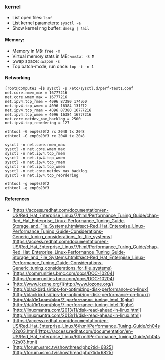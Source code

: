 
### kernel

- List open files: `lsof`
- List kernel parameters: `sysctl -a`
- Show kernel ring buffer: `dmesg | tail`

#### Memory:

- Memory in MB: `free -m`  
- Virtual memory stats in MB: `vmstat -S M`  
- Swap space: `swapon -s`  
- Top batch-mode, run once: `top -b -n 1`  

#### Networking

```
[root@compute1 ~]$ sysctl -p /etc/sysctl.d/perf-test1.conf
net.core.rmem_max = 16777216
net.core.wmem_max = 16777216
net.ipv4.tcp_rmem = 4096 87380 174760
net.ipv4.tcp_wmem = 4096 16384 131072
net.ipv4.tcp_rmem = 4096 87380 16777216
net.ipv4.tcp_wmem = 4096 16384 16777216
net.core.netdev_max_backlog = 2500
net.ipv4.tcp_reordering = 127

ethtool -G enp0s20f2 rx 2048 tx 2048
ethtool -G enp0s20f3 rx 2048 tx 2048
```

```
sysctl -n net.core.rmem_max
sysctl -n net.core.wmem_max
sysctl -n net.ipv4.tcp_rmem
sysctl -n net.ipv4.tcp_wmem
sysctl -n net.ipv4.tcp_rmem
sysctl -n net.ipv4.tcp_wmem
sysctl -n net.core.netdev_max_backlog
sysctl -n net.ipv4.tcp_reordering

ethtool -g enp0s20f2
ethtool -g enp0s20f3

```

#### References

- [https://access.redhat.com/documentation/en-US/Red_Hat_Enterprise_Linux/7/html/Performance_Tuning_Guide/chap-Red_Hat_Enterprise_Linux-Performance_Tuning_Guide-Storage_and_File_Systems.html#sect-Red_Hat_Enterprise_Linux-Performance_Tuning_Guide-Considerations-Generic_tuning_considerations_for_file_systems](https://access.redhat.com/documentation/en-US/Red_Hat_Enterprise_Linux/7/html/Performance_Tuning_Guide/chap-Red_Hat_Enterprise_Linux-Performance_Tuning_Guide-Storage_and_File_Systems.html#sect-Red_Hat_Enterprise_Linux-Performance_Tuning_Guide-Considerations-Generic_tuning_considerations_for_file_systems)
- [https://communities.bmc.com/docs/DOC-10204](https://communities.bmc.com/docs/DOC-10204)
- [http://www.iozone.org/](http://www.iozone.org/)
- [http://blackbird.si/tips-for-optimizing-disk-performance-on-linux](http://blackbird.si/tips-for-optimizing-disk-performance-on-linux/)
- [http://dak1n1.com/blog/7-performance-tuning-intel-10gbe](http://dak1n1.com/blog/7-performance-tuning-intel-10gbe)
- [http://linuxmantra.com/2013/11/disk-read-ahead-in-linux.html](http://linuxmantra.com/2013/11/disk-read-ahead-in-linux.html)
- [https://access.redhat.com/documentation/en-US/Red_Hat_Enterprise_Linux/6/html/Performance_Tuning_Guide/ch04s02s03.html](https://access.redhat.com/documentation/en-US/Red_Hat_Enterprise_Linux/6/html/Performance_Tuning_Guide/ch04s02s03.html)
- [http://forum.osmc.tv/showthread.php?tid=6825](http://forum.osmc.tv/showthread.php?tid=6825)

